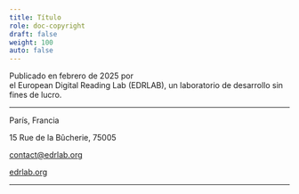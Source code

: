 ```yaml
---
title: Título
role: doc-copyright
draft: false
weight: 100
auto: false
---
```




<p class="title">
Publicado en febrero de 2025 por 
<br/>el European Digital Reading Lab (EDRLAB), un laboratorio de desarrollo sin fines de lucro.
</p>

---

<p class="title">
París, Francia
</p>

<p class="title">
15 Rue de la Bûcherie, 75005 
</p>

<p class="title">

[contact@edrlab.org](mailto:contact@edrlab.org)

</p>
<p class="title">

[edrlab.org](https://www.edrlab.org/)

</p>


---